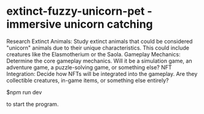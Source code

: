 # extinct-fuzzy-unicorn-pet - immersive unicorn catching 

Research Extinct Animals: Study extinct animals that could be considered "unicorn" animals due to their unique characteristics. This could include creatures like the Elasmotherium or the Saola.
Gameplay Mechanics: Determine the core gameplay mechanics. Will it be a simulation game, an adventure game, a puzzle-solving game, or something else?
NFT Integration: Decide how NFTs will be integrated into the gameplay. Are they collectible creatures, in-game items, or something else entirely?

$npm run dev 

to start the program. 
